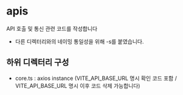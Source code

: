 # apis

API 호출 및 통신 관련 코드를 작성합니다

- 다른 디렉터리와의 네이밍 통일성을 위해 -s를 붙였습니다.

## 하위 디렉터리 구성

- core.ts : axios instance (VITE_API_BASE_URL 명시 확인 코드 포함 / VITE_API_BASE_URL 명시 이후 코드 삭제 가능합니다)
